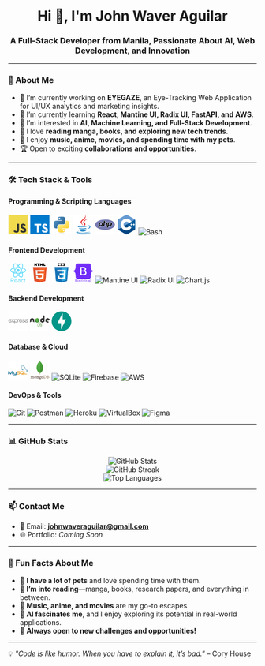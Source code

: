 <h1 align="center">Hi 👋, I'm John Waver Aguilar</h1>
<h3 align="center">A Full-Stack Developer from Manila, Passionate About AI, Web Development, and Innovation</h3>


---

### 🚀 About Me
- 🔭 I’m currently working on **EYEGAZE**, an Eye-Tracking Web Application for UI/UX analytics and marketing insights.
- 🌱 I’m currently learning **React, Mantine UI, Radix UI, FastAPI, and AWS**.
- 🎯 I’m interested in **AI, Machine Learning, and Full-Stack Development**.
- 📖 I love **reading manga, books, and exploring new tech trends**.
- 🎵 I enjoy **music, anime, movies, and spending time with my pets**.
- 🏆 Open to exciting **collaborations and opportunities**.

---

### 🛠 Tech Stack & Tools
#### **Programming & Scripting Languages**
<p align="left">
  <img src="https://raw.githubusercontent.com/devicons/devicon/master/icons/javascript/javascript-original.svg" alt="JavaScript" width="40" height="40"/>
  <img src="https://raw.githubusercontent.com/devicons/devicon/master/icons/typescript/typescript-original.svg" alt="TypeScript" width="40" height="40"/>
  <img src="https://raw.githubusercontent.com/devicons/devicon/master/icons/python/python-original.svg" alt="Python" width="40" height="40"/>
  <img src="https://raw.githubusercontent.com/devicons/devicon/master/icons/java/java-original.svg" alt="Java" width="40" height="40"/>
  <img src="https://raw.githubusercontent.com/devicons/devicon/master/icons/php/php-original.svg" alt="PHP" width="40" height="40"/>
  <img src="https://raw.githubusercontent.com/devicons/devicon/master/icons/cplusplus/cplusplus-original.svg" alt="C++" width="40" height="40"/>
  <img src="https://www.vectorlogo.zone/logos/gnu_bash/gnu_bash-icon.svg" alt="Bash" width="40" height="40"/>
</p>

#### **Frontend Development**
<p align="left">
  <img src="https://raw.githubusercontent.com/devicons/devicon/master/icons/react/react-original-wordmark.svg" alt="React" width="40" height="40"/>
  <img src="https://raw.githubusercontent.com/devicons/devicon/master/icons/html5/html5-original-wordmark.svg" alt="HTML5" width="40" height="40"/>
  <img src="https://raw.githubusercontent.com/devicons/devicon/master/icons/css3/css3-original-wordmark.svg" alt="CSS3" width="40" height="40"/>
  <img src="https://raw.githubusercontent.com/devicons/devicon/master/icons/bootstrap/bootstrap-plain-wordmark.svg" alt="Bootstrap" width="40" height="40"/>
  <img src="https://upload.wikimedia.org/wikipedia/commons/8/88/Mantine.png" alt="Mantine UI" width="40" height="40"/>
  <img src="https://raw.githubusercontent.com/radix-ui/design-system/main/components/avatar.svg" alt="Radix UI" width="40" height="40"/>
  <img src="https://www.chartjs.org/media/logo-title.svg" alt="Chart.js" width="40" height="40"/>
</p>

#### **Backend Development**
<p align="left">
  <img src="https://raw.githubusercontent.com/devicons/devicon/master/icons/express/express-original-wordmark.svg" alt="Express.js" width="40" height="40"/>
  <img src="https://raw.githubusercontent.com/devicons/devicon/master/icons/nodejs/nodejs-original-wordmark.svg" alt="Node.js" width="40" height="40"/>
  <img src="https://raw.githubusercontent.com/devicons/devicon/master/icons/fastapi/fastapi-original.svg" alt="FastAPI" width="40" height="40"/>
</p>

#### **Database & Cloud**
<p align="left">
  <img src="https://raw.githubusercontent.com/devicons/devicon/master/icons/mysql/mysql-original-wordmark.svg" alt="MySQL" width="40" height="40"/>
  <img src="https://raw.githubusercontent.com/devicons/devicon/master/icons/mongodb/mongodb-original-wordmark.svg" alt="MongoDB" width="40" height="40"/>
  <img src="https://www.vectorlogo.zone/logos/sqlite/sqlite-icon.svg" alt="SQLite" width="40" height="40"/>
  <img src="https://www.vectorlogo.zone/logos/firebase/firebase-icon.svg" alt="Firebase" width="40" height="40"/>
  <img src="https://www.vectorlogo.zone/logos/aws/aws-icon.svg" alt="AWS" width="40" height="40"/>
</p>

#### **DevOps & Tools**
<p align="left">
  <img src="https://www.vectorlogo.zone/logos/git-scm/git-scm-icon.svg" alt="Git" width="40" height="40"/>
  <img src="https://www.vectorlogo.zone/logos/getpostman/getpostman-icon.svg" alt="Postman" width="40" height="40"/>
  <img src="https://www.vectorlogo.zone/logos/heroku/heroku-icon.svg" alt="Heroku" width="40" height="40"/>
  <img src="https://upload.wikimedia.org/wikipedia/commons/3/3a/VirtualBox_logo.png" alt="VirtualBox" width="40" height="40"/>
  <img src="https://www.vectorlogo.zone/logos/figma/figma-icon.svg" alt="Figma" width="40" height="40"/>
</p>

---

### 📊 GitHub Stats
<p align="center">
  <img src="https://github-readme-stats.vercel.app/api?username=wavxr&show_icons=true&theme=tokyonight" alt="GitHub Stats"/>
  <br/>
  <img src="https://github-readme-streak-stats.herokuapp.com/?user=wavxr&theme=tokyonight" alt="GitHub Streak"/>
  <br/>
  <img src="https://github-readme-stats.vercel.app/api/top-langs/?username=wavxr&layout=compact&theme=tokyonight" alt="Top Languages"/>
</p>

---

### 📫 Contact Me
- 📧 Email: **johnwaveraguilar@gmail.com**
- 🌐 Portfolio: _Coming Soon_

---

### 🎯 Fun Facts About Me
- 🐶 **I have a lot of pets** and love spending time with them.
- 📖 **I’m into reading**—manga, books, research papers, and everything in between.
- 🎵 **Music, anime, and movies** are my go-to escapes.
- 🤖 **AI fascinates me**, and I enjoy exploring its potential in real-world applications.
- 🎯 **Always open to new challenges and opportunities!**

---

💡 *"Code is like humor. When you have to explain it, it’s bad."* – Cory House  
